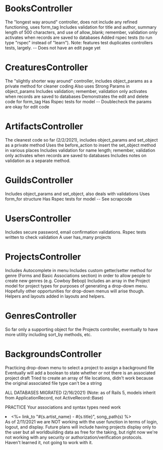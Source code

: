 # BooksController 
The "longest way around" controller, does not include any refined functioning, uses form_tag
Includes validation for title and author, summary length of 500 characters, and use of allow_blank; remember, validation only activates when records are saved to databases
Added rspec tests (to run type "rspec" instead of "learn"). Note: features test duplicates controllers tests, largely.
-- Does not have an edit page yet

# CreaturesController
The "slightly shorter way around" controller, includes object_params as a private method for cleaner coding
Also uses Strong Params in object_params
Includes validation; remember, validation only activates when records are saved to databases
Demonstrates the edit and delete code for form_tag
Has Rspec tests for model
-- Doublecheck the params are okay for edit code

# ArtifactsController
The cleanest code so far (2/2/2021), includes object_params and set_object as a private method
Uses the before_action to insert the set_object method in various places
Includes validation for name length; remember, validation only activates when records are saved to databases
Includes notes on validation as a separate method.

# GuildsController
Includes object_params and set_object, also deals with validations 
Uses form_for structure
Has Rspec tests for model
-- See scrapcode

# UsersController
Includes secure password, email confirmation validations. Rspec tests written to check validation
A user has_many projects

# ProjectsController
Includes Autocomplete in menu
Includes custom getter/setter method for genre (Forms and Basic Associations section) in order to allow people to create new genres (e.g. Cowboy Bebop)
Includes an array in the Project model for project types for purposes of generating a drop-down menu. Hopefully other opportunities for drop-down menus will arise though.
Helpers and layouts added in layouts and helpers. 

# GenresController
So far only a supporting object for the Projects controller, eventually to have more utility including sort_by methods, etc. 

# BackgroundsController
Practicing drop-down menu to select a project to assign a background file
Eventually will add a boolean to state whether or not there is an associated project draft
Tried to create an array of file locations, didn't work because the original associated file type can't be a string


ALL DATABASES MIGRATED (2/16/2021)
(Note: as of Rails 5, models inherit from ApplicationRecord, not ActiveRecord::Base)


PRACTICE
Your associations and syntax types need work <li><%= link_to "#{s.artist_name} - #{s.title}", song_path(s) %></li>
As of 2/11/2021 we are NOT working with the user function in terms of login, logout, and display. Future plans will include having projects display only to the user but all worldbuilding data as free for the taking, but right now we're not working with any security or authorization/verification protocols. Haven't learned it, not going to work with it. 
